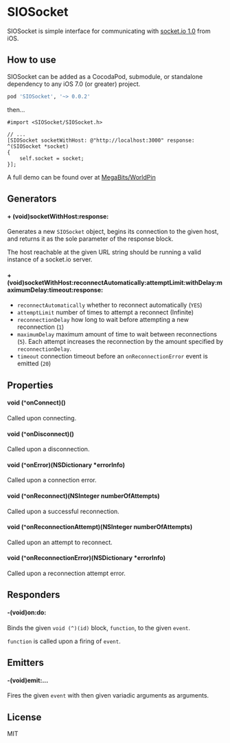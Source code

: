 
# SIOSocket

SIOSocket is simple interface for communicating with [socket.io 1.0](http://socket.io) from iOS.

## How to use

SIOSocket can be added as a CocodaPod, submodule, or standalone dependency to any iOS 7.0 (or greater) project.

```ruby
pod 'SIOSocket', '~> 0.0.2'
```

then...

```objc
#import <SIOSocket/SIOSocket.h>

// ...
[SIOSocket socketWithHost: @"http://localhost:3000" response: ^(SIOSocket *socket)
{
    self.socket = socket;
}];
```

A full demo can be found over at [MegaBits/WorldPin](https://github.com/MegaBits/WorldPin)

## Generators

#### + (void)socketWithHost:response:

Generates a new `SIOSocket` object, begins its connection to the given host, and returns it as the sole parameter of the response block.

The host reachable at the given URL string should be running a valid instance of a socket.io server.

#### + (void)socketWithHost:reconnectAutomatically:attemptLimit:withDelay:maximumDelay:timeout:response:

- `reconnectAutomatically` whether to reconnect automatically (`YES`)
- `attemptLimit` number of times to attempt a reconnect (Infinite)
- `reconnectionDelay` how long to wait before attempting a new
reconnection (`1`)
- `maximumDelay` maximum amount of time to wait between
reconnections (`5`). Each attempt increases the reconnection by
the amount specified by `reconnectionDelay`.
- `timeout` connection timeout before an `onReconnectionError` event is emitted (`20`)

## Properties

#### void (^onConnect)()

Called upon connecting.

#### void (^onDisconnect)()

Called upon a disconnection.

#### void (^onError)(NSDictionary *errorInfo)

Called upon a connection error.

#### void (^onReconnect)(NSInteger numberOfAttempts)

Called upon a successful reconnection.

#### void (^onReconnectionAttempt)(NSInteger numberOfAttempts)

Called upon an attempt to reconnect.

#### void (^onReconnectionError)(NSDictionary *errorInfo)

Called upon a reconnection attempt error.

## Responders

#### -(void)on:do:

Binds the given `void (^)(id)` block, `function`, to the given `event`.

`function` is called upon a firing of `event`.

## Emitters

#### -(void)emit:...

Fires the given `event` with then given variadic arguments as arguments.

## License

MIT
